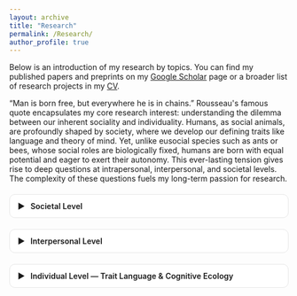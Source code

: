 ```yaml
---
layout: archive
title: "Research"   
permalink: /Research/   
author_profile: true
---
```


<style>
/* --- Collapsible “theme” blocks --- */
.theme { margin: 1.25rem 0; border: 1px solid #e6e6e6; border-radius: 10px; background: #fff; }
.theme > summary {
  /* clickable header row */
  cursor: pointer; list-style: none; padding: 12px 14px; font-weight: 600;
  display: flex; align-items: center; gap: 10px;
}
.theme > summary::-webkit-details-marker { display: none; } /* hide default marker */
.theme .chev { transition: transform .2s ease; }
.theme[open] .chev { transform: rotate(90deg); }

/* --- One left-image / right-text row (your “table”) --- */
.rcard {
  display: flex; gap: 16px; padding: 14px; border-top: 1px solid #f0f0f0;
}
.rcard:first-of-type { border-top: 1px solid #eee; }

/* image column */
.rcard .img img {
  width: 180px; max-width: 35vw; height: auto;
  border: 1px solid #e6e6e6; border-radius: 8px;
}

/* text column */
.rcard .txt { flex: 1; line-height: 1.55; font-size: 16px; }
.rcard .txt h4 { margin: 0 0 6px 0; font-size: 18px; }

/* link buttons (uses Minimal Mistakes button classes if present) */
.rcard .links a { margin-right: 10px; }

/* mobile */
@media (max-width: 720px) {
  .rcard { flex-direction: column; }
  .rcard .img img { width: 100%; max-width: 100%; }
}
/* Dark mode support */
body[data-theme="dark"] .theme {
  background: #2d2d2d; /* dark card */
  border-color: #444;
}

body[data-theme="dark"] .rcard {
  border-color: #555;
}

body[data-theme="dark"] .rcard .txt {
  color: #ddd; /* make text brighter */
}

body[data-theme="dark"] .rcard .img img {
  border-color: #555;
}

body[data-theme="dark"] .theme > summary {
  color: #eee;
}

body[data-theme="dark"] .chev {
  filter: invert(90%); /* make arrow visible */
}

</style>

Below is an introduction of my research by topics. You can find my published papers and preprints on my [Google Scholar](https://scholar.google.com/citations?user=UCWX53IAAAAJ&hl=en&inst=5778974199078678248) page or a broader list of research projects in my [CV](https://yuanzeliu.github.io/files/LIU%20Yuanze_CV_20251027.pdf).

“Man is born free, but everywhere he is in chains.” Rousseau's famous quote encapsulates my core research interest: understanding the dilemma between our inherent sociality and individuality. Humans, as social animals, are profoundly shaped by society, where we develop our defining traits like language and theory of mind. Yet, unlike eusocial species such as ants or bees, whose social roles are biologically fixed, humans are born with equal potential and eager to exert their autonomy. This ever-lasting tension gives rise to deep questions at intrapersonal, interpersonal, and societal levels. The complexity of these questions fuels my long-term passion for research. 


<!-- ===== Theme 1 ===== -->
<details class="theme">
  <summary><span class="chev">▶</span> Societal Level</summary>

  <div class="rcard">
    <div class="img">
      <img src="/images/research/complex_contagion.png" alt="Complex contagion schematic">
    </div>
    <div class="txt">
      <h4>Fact-sensitive AI agents in mixed human–AI networks</h4>
      <p>
        We test how fact-sensitive AI agents shape belief updating and <em>de-polarization</em>
        via complex contagion in hybrid networks. The design mirrors field-like exposure patterns
        and measures cascade thresholds, local reinforcement, and global diffusion.
      </p>
      <p class="links">
        <a class="btn btn--primary btn--sm" href="/files/LLMAgentProposal.pdf">PDF</a>
      </p>
    </div>
  </div>

  <!-- Optionally add more rows in the same theme -->
  <div class="rcard">
    <div class="img">
      <img src="/images/research/tradition_network.png" alt="Norm change visualization">
    </div>
    <div class="txt">
      <h4>Cultural practices and norm transitions</h4>
      <p>
        Different practice types create distinct reinforcement structures. We analyze which
        structures sustain pluralism vs. lock-in, and how AI companions can steer toward
        pro-social equilibria with minimal interventions.
      </p>
      <p class="links">
        <a class="btn btn--light btn--sm" href="/files/extended_abstract.pdf">Extended abstract</a>
      </p>
    </div>
  </div>
</details>

<!-- ===== Theme 2 ===== -->
<details class="theme">
  <summary><span class="chev">▶</span> Interpersonal Level</summary>

  <div class="rcard">
    <div class="img">
      <img src="/images/research/broker_agent.png" alt="AI broker agent diagram">
    </div>
    <div class="txt">
      <h4>AI brokers as social facilitators</h4>
      <p>
        We build an online platform where an AI broker schedules, prompts, and summarizes
        cross-group dialogues, measuring trust growth, opinion movement, and retention.
      </p>
      <p class="links">
        <a class="btn btn--light btn--sm" href="/files/protocol.pdf">Protocol</a>
        <a class="btn btn--light btn--sm" href="/files/pre_registration.pdf">Pre-registration</a>
      </p>
    </div>
  </div>
</details>

<!-- ===== Theme 3 ===== -->
<details class="theme">
  <summary><span class="chev">▶</span> Individual Level — Trait Language & Cognitive Ecology</summary>

  <div class="rcard">
    <div class="img">
      <img src="/images/research/fact_model.png" alt="FACT model">
    </div>
    <div class="txt">
      <h4>FACT model of trait language</h4>
      <p>
        We propose a four-factor structure (Fitness, Agency, Communion, Traditionalism) and
        show how ecological demands shape trait semantics in both human judgments and LLM personas.
      </p>
      <p class="links">
        <a class="btn btn--primary btn--sm" href="/files/trait_paper.pdf">PDF</a>
        <a class="btn btn--light btn--sm" href="https://osf.io/xxxx">Data</a>
      </p>
    </div>
  </div>
</details>
